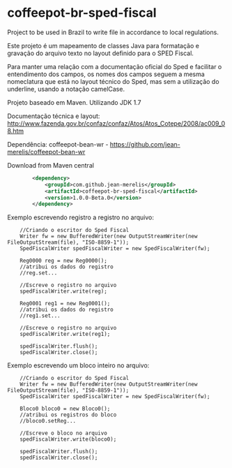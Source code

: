 coffeepot-br-sped-fiscal
========================

Project to be used in Brazil to write file in accordance to local regulations.

Este projeto é um mapeamento de classes Java para formatação e gravação do arquivo texto no layout definido para o SPED Fiscal.

Para manter uma relação com a documentação oficial do Sped e facilitar o entendimento dos campos, os nomes dos campos seguem a mesma nomeclatura que está no layout técnico do Sped, mas sem a utilização do underline, usando a notação camelCase.

Projeto baseado em Maven. Utilizando JDK 1.7

Documentação técnica e layout:
  http://www.fazenda.gov.br/confaz/confaz/Atos/Atos_Cotepe/2008/ac009_08.htm

Dependência: coffeepot-bean-wr -
	https://github.com/jean-merelis/coffeepot-bean-wr

Download from Maven central

```xml
        <dependency>
            <groupId>com.github.jean-merelis</groupId>
            <artifactId>coffeepot-br-sped-fiscal</artifactId>
            <version>1.0.0-Beta.0</version>            
        </dependency> 
```

Exemplo escrevendo registro a registro no arquivo:

		//Criando o escritor do Sped Fiscal
		Writer fw = new BufferedWriter(new OutputStreamWriter(new FileOutputStream(file), "ISO-8859-1"));
		SpedFiscalWriter spedFiscalWriter = new SpedFiscalWriter(fw);

		Reg0000 reg = new Reg0000();
		//atribui os dados do registro
		//reg.set...

		//Escreve o registro no arquivo
        spedFiscalWriter.write(reg);

		Reg0001 reg1 = new Reg0001();
		//atribui os dados do registro
		//reg1.set...

		//Escreve o registro no arquivo
        spedFiscalWriter.write(reg1);

		spedFiscalWriter.flush();
        spedFiscalWriter.close();

Exemplo escrevendo um bloco inteiro no arquivo:

		//Criando o escritor do Sped Fiscal
		Writer fw = new BufferedWriter(new OutputStreamWriter(new FileOutputStream(file), "ISO-8859-1"));
		SpedFiscalWriter spedFiscalWriter = new SpedFiscalWriter(fw);

		Bloco0 bloco0 = new Bloco0();
		//atribui os registros do bloco
		//bloco0.setReg...

		//Escreve o bloco no arquivo
        spedFiscalWriter.write(bloco0);
 
		spedFiscalWriter.flush();
        spedFiscalWriter.close();
